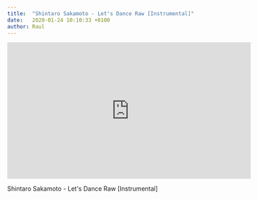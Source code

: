 ```yaml
---
title:  "Shintaro Sakamoto - Let's Dance Raw [Instrumental]"
date:   2020-01-24 10:10:33 +0100
author: Raul
---
```

<iframe width="560" height="315" src="https://www.youtube.com/watch?v=dCWPUCQfaZM" frameborder="0" allow="accelerometer; autoplay; encrypted-media; gyroscope; picture-in-picture" allowfullscreen></iframe>

Shintaro Sakamoto - Let's Dance Raw [Instrumental] 

